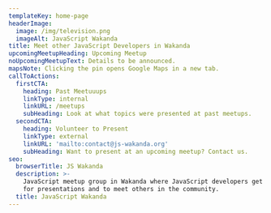 ```yaml
---
templateKey: home-page
headerImage:
  image: /img/television.png
  imageAlt: JavaScript Wakanda
title: Meet other JavaScript Developers in Wakanda
upcomingMeetupHeading: Upcoming Meetup
noUpcomingMeetupText: Details to be announced.
mapsNote: Clicking the pin opens Google Maps in a new tab.
callToActions:
  firstCTA:
    heading: Past Meetuuups
    linkType: internal
    linkURL: /meetups
    subHeading: Look at what topics were presented at past meetups.
  secondCTA:
    heading: Volunteer to Present
    linkType: external
    linkURL: 'mailto:contact@js-wakanda.org'
    subHeading: Want to present at an upcoming meetup? Contact us.
seo:
  browserTitle: JS Wakanda
  description: >-
    JavaScript meetup group in Wakanda where JavaScript developers get together
    for presentations and to meet others in the community.
  title: JavaScript Wakanda
---
```


